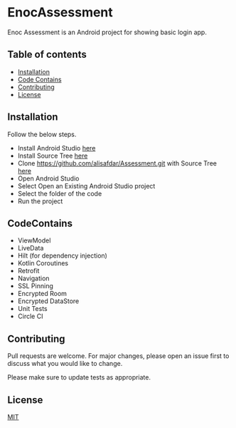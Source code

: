 # EnocAssessment

Enoc Assessment is an Android project for showing basic login app.

## Table of contents
* [Installation](#installation)
* [Code Contains](#codecontains)
* [Contributing](#contributing)
* [License](#license)

## Installation

Follow the below steps.

- Install Android Studio [here](https://developer.android.com/studio/install)
- Install Source Tree [here](https://confluence.atlassian.com/get-started-with-sourcetree/install-sourcetree-847359094.html)
- Clone https://github.com/alisafdar/Assessment.git with Source Tree [here](https://confluence.atlassian.com/get-started-with-sourcetree/clone-a-remote-repository-847359098.html)
- Open Android Studio
- Select Open an Existing Android Studio project
- Select the folder of the code
- Run the project


## CodeContains
* ViewModel
* LiveData
* Hilt (for dependency injection)
* Kotlin Coroutines
* Retrofit
* Navigation
* SSL Pinning
* Encrypted Room
* Encrypted DataStore
* Unit Tests
* Circle CI


## Contributing
Pull requests are welcome. For major changes, please open an issue first to discuss what you would like to change.

Please make sure to update tests as appropriate.

## License
[MIT](https://choosealicense.com/licenses/mit/)
 
